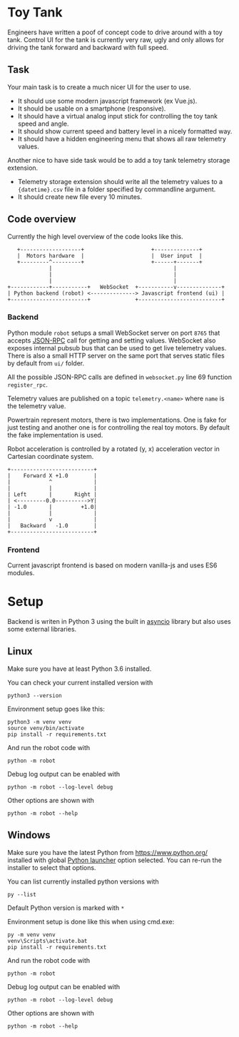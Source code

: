 # Toy Tank

Engineers have written a poof of concept code to drive around with a
toy tank. Control UI for the tank is currently very raw, ugly and only allows
for driving the tank forward and backward with full speed.

## Task

Your main task is to create a much nicer UI for the user to use.

* It should use some modern javascript framework (ex Vue.js).
* It should be usable on a smartphone (responsive).
* It should have a virtual analog input stick for controlling the toy tank speed
    and angle.
* It should show current speed and battery level in a nicely formatted way.
* It should have a hidden engineering menu that shows all raw telemetry values.

Another nice to have side task would be to add a toy tank telemetry storage extension.

* Telemetry storage extension should write all the telemetry values to a
    `{datetime}.csv` file in a folder specified by commandline argument.
* It should create new file every 10 minutes.


## Code overview

Currently the high level overview of the code looks like this.

```text
   +-------------------+                     +--------------+
   |  Motors hardware  |                     |  User input  |
   +---------^---------+                     +------+-------+
             |                                      |
             |                                      |
             |                                      |
+------------+-----------+   WebSocket  +-----------v--------------+
| Python backend (robot) <--------------> Javascript frontend (ui) |
+------------------------+              +--------------------------+
```

### Backend


Python module `robot` setups a small WebSocket server on port `8765` that
accepts [JSON-RPC](https://www.jsonrpc.org/specification) call for getting and
setting values. WebSocket also exposes internal pubsub bus that can be used to
get live telemetry values. There is also a small HTTP server on the same port
that serves static files by default from `ui/` folder.

All the possible JSON-RPC calls are defined in `websocket.py` line 69
function `register_rpc`.

Telemetry values are published on a topic `telemetry.<name>` where `name` is
the telemetry value.

Powertrain represent motors, there is two implementations. One is fake for just
testing and another one is for controlling the real toy motors. By default the
fake implementation is used.

Robot acceleration is controlled by a rotated (y, x) acceleration vector in
Cartesian coordinate system.

```text
+--------------------------+
|    Forward X +1.0        |
|            ^             |
|            |             |
| Left       |       Right |
| <---------0.0---------->Y|
| -1.0       |         +1.0|
|            |             |
|            v             |
|   Backward   -1.0        |
+--------------------------+
```

### Frontend

Current javascript frontend is based on modern vanilla-js and uses ES6 modules.


# Setup

Backend is writen in Python 3 using the built in [asyncio](https://docs.python.org/3/library/asyncio.html)
library but also uses some external libraries.

## Linux

Make sure you have at least Python 3.6 installed.

You can check your current installed version with

    python3 --version

Environment setup goes like this:

    python3 -m venv venv
    source venv/bin/activate
    pip install -r requirements.txt

And run the robot code with

    python -m robot

Debug log output can be enabled with

    python -m robot --log-level debug

Other options are shown with

    python -m robot --help

## Windows

Make sure you have the latest Python from https://www.python.org/ installed with
global [Python launcher](https://docs.python.org/3/using/windows.html#launcher)
option selected. You can re-run the installer to select that options.

You can list currently installed python versions with

    py --list

Default Python version is marked with `*`

Environment setup is done like this when using cmd.exe:

    py -m venv venv
    venv\Scripts\activate.bat
    pip install -r requirements.txt

And run the robot code with

    python -m robot

Debug log output can be enabled with

    python -m robot --log-level debug

Other options are shown with

    python -m robot --help

